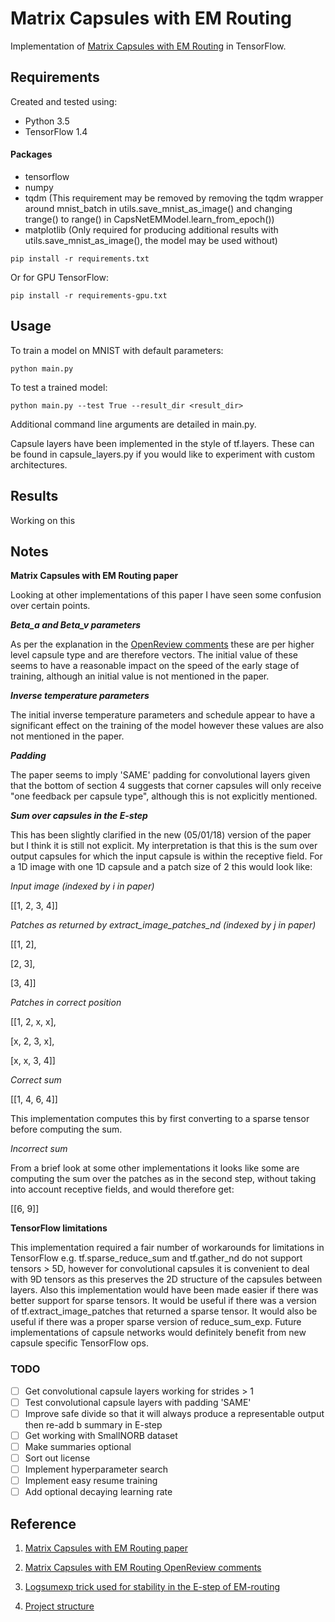# Matrix Capsules with EM Routing

Implementation of [Matrix Capsules with EM Routing](https://openreview.net/pdf?id=HJWLfGWRb) in TensorFlow.

## Requirements
Created and tested using:
- Python 3.5
- TensorFlow 1.4

#### Packages
- tensorflow
- numpy
- tqdm (This requirement may be removed by removing the tqdm wrapper around mnist_batch in utils.save_mnist_as_image() and changing trange() to range() in CapsNetEMModel.learn_from_epoch())
- matplotlib (Only required for producing additional results with utils.save_mnist_as_image(), the model may be used without) 

```commandline
pip install -r requirements.txt
```

Or for GPU TensorFlow:

```commandline
pip install -r requirements-gpu.txt
```

## Usage

To train a model on MNIST with default parameters:

```commandline
python main.py
```

To test a trained model:

```commandline
python main.py --test True --result_dir <result_dir>
```

Additional command line arguments are detailed in main.py.

Capsule layers have been implemented in the style of tf.layers. These can be found in capsule_layers.py if you would 
like to experiment with custom architectures. 

## Results

Working on this

## Notes

**Matrix Capsules with EM Routing paper**

Looking at other implementations of this paper I have seen some confusion over certain points.

**_Beta_a and Beta_v parameters_**

As per the explanation in the [OpenReview comments](https://openreview.net/forum?id=HJWLfGWRb) these are per higher 
level capsule type and are therefore vectors. The initial value of these seems to have a reasonable impact on the speed
of the early stage of training, although an initial value is not mentioned in the paper.

**_Inverse temperature parameters_**

The initial inverse temperature parameters and schedule appear to have a significant effect on the training of the model 
however these values are also not mentioned in the paper.

**_Padding_**

The paper seems to imply 'SAME' padding for convolutional layers given that the bottom of section 4 suggests that corner
capsules will only receive "one feedback per capsule type", although this is not explicitly mentioned.

**_Sum over capsules in the E-step_**

This has been slightly clarified in the new (05/01/18) version of the paper but I think it is still not explicit.
My interpretation is that this is the sum over output capsules for which the input capsule is within the receptive
field. For a 1D image with one 1D capsule and a patch size of 2 this would look like:

*Input image (indexed by i in paper)*

[[1, 2, 3, 4]]

*Patches as returned by extract_image_patches_nd (indexed by j in paper)*

[[1, 2],

 [2, 3],
 
 [3, 4]] 

*Patches in correct position*

[[1, 2, x, x],

 [x, 2, 3, x],
 
 [x, x, 3, 4]]
 
*Correct sum*

[[1, 4, 6, 4]]

This implementation computes this by first converting to a sparse tensor before computing the sum.

*Incorrect sum*

From a brief look at some other implementations it looks like some are computing the sum over the patches as in the 
second step, without taking into account receptive fields, and would therefore get:

[[6, 9]]


**TensorFlow limitations**

This implementation required a fair number of workarounds for limitations in TensorFlow e.g. tf.sparse_reduce_sum and 
tf.gather_nd do not support tensors > 5D, however for convolutional capsules it is convenient to deal with 9D tensors
as this preserves the 2D structure of the capsules between layers. Also this implementation would have been made easier 
if there was better support for sparse tensors. It would be useful if there was a version of tf.extract_image_patches
that returned a sparse tensor. It would also be useful if there was a proper sparse version of reduce_sum_exp.
Future implementations of capsule networks would definitely benefit from new capsule specific TensorFlow ops. 

### TODO

- [ ] Get convolutional capsule layers working for strides > 1
- [ ] Test convolutional capsule layers with padding 'SAME'
- [ ] Improve safe divide so that it will always produce a representable output then re-add b summary in E-step
- [ ] Get working with SmallNORB dataset
- [ ] Make summaries optional
- [ ] Sort out license
- [ ] Implement hyperparameter search
- [ ] Implement easy resume training
- [ ] Add optional decaying learning rate

## Reference
1. [Matrix Capsules with EM Routing paper](https://openreview.net/pdf?id=HJWLfGWRb)

2. [Matrix Capsules with EM Routing OpenReview comments](https://openreview.net/forum?id=HJWLfGWRb) 

3. [Logsumexp trick used for stability in the E-step of EM-routing](https://github.com/www0wwwjs1/Matrix-Capsules-EM-Tensorflow/issues/10)

4. [Project structure](https://blog.metaflow.fr/tensorflow-a-proposal-of-good-practices-for-files-folders-and-models-architecture-f23171501ae3)


